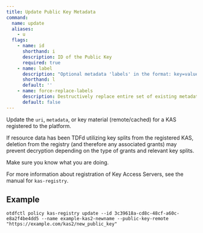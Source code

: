 ```yaml
---
title: Update Public Key Metadata
command:
  name: update
  aliases:
    - u
  flags:
    - name: id
      shorthand: i
      description: ID of the Public Key
      required: true
    - name: label
      description: "Optional metadata 'labels' in the format: key=value"
      shorthand: l
      default: ''
    - name: force-replace-labels
      description: Destructively replace entire set of existing metadata 'labels' with any provided to this command
      default: false
---
```


Update the `uri`, `metadata`, or key material (remote/cached) for a KAS registered to the platform.

If resource data has been TDFd utilizing key splits from the registered KAS, deletion from
the registry (and therefore any associated grants) may prevent decryption depending on the
type of grants and relevant key splits.

Make sure you know what you are doing.

For more information about registration of Key Access Servers, see the manual for `kas-registry`.

## Example 

```shell
otdfctl policy kas-registry update --id 3c39618a-cd8c-48cf-a60c-e8a2f4be4dd5 --name example-kas2-newname --public-key-remote "https://example.com/kas2/new_public_key"
```
